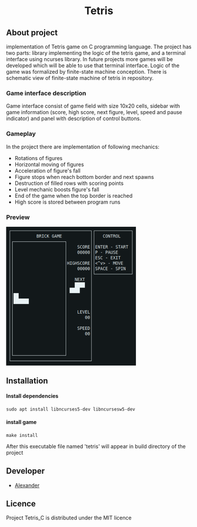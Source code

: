 <h1 align="center">Tetris</h1>

## About project
implementation of Tetris game on C programming language. The project has two parts: library implementing the logic of the tetris game, and a terminal interface using ncurses library. In future projects more games will be developed which will be able to use that terminal interface. 
Logic of the game was formalized by finite-state machine conception.
There is schematic view of finite-state machine of tetris in repository.

### Game interface description
Game interface consist of game field with size 10x20 cells, sidebar with game information (score, high score, next figure, level, speed and pause indicator) and panel with description of control buttons.

### Gameplay
In the project there are implementation of following mechanics:
- Rotations of figures
- Horizontal moving of figures
- Acceleration of figure's fall
- Figure stops when reach bottom border and next spawns
- Destruction of filled rows with scoring points
- Level mechanic boosts figure's fall
- End of the game when the top border is reached
- High score is stored between program runs

### Preview
<img src="img/interface.gif" align="center" width="70%">

## Installation

#### Install dependencies
```
sudo apt install libncurses5-dev libncursesw5-dev
```

#### install game
```
make install
```
After this executable file named 'tetris' will appear in build directory of the project

## Developer
- [Alexander](https://github.com/Anchaus)

## Licence
Project Tetris_C is distributed under the MIT licence
